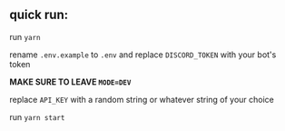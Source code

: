 ## quick run:

run `yarn`

rename `.env.example` to `.env` and replace `DISCORD_TOKEN` with your bot's token

**MAKE SURE TO LEAVE `MODE=DEV`**

replace `API_KEY` with a random string or whatever string of your choice

run `yarn start`